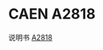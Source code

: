 <!-- A2818.md --- 
;; 
;; Description: 
;; Author: Hongyi Wu(吴鸿毅)
;; Email: wuhongyi@qq.com 
;; Created: 四 6月  1 09:35:27 2017 (+0800)
;; Last-Updated: 五 6月  2 18:14:15 2017 (+0800)
;;           By: Hongyi Wu(吴鸿毅)
;;     Update #: 3
;; URL: http://wuhongyi.cn -->

# CAEN A2818

说明书 [A2818](http://wuhongyi.cn/DAQNote/pdf/ElectronicsModules/CAEN/a2818_rev1.pdf)




<!-- A2818.md ends here -->
